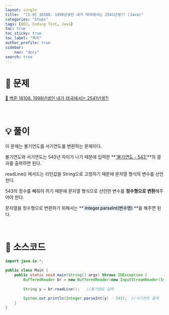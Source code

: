 ```yaml
---
layout: single
title:  "[1-9] 18108. 1998년생인 내가 태국에서는 2541년생?! (Java)"
categories: "Steps" 
tags: [BOJ, Coding Test, Java]
toc: true
toc_sticky: true
toc_label: "목차"
author_profile: true
sidebar:
    nav: "docs"
search: true
---
```


# 🔎 문제

[🔗 백준 18108. 1998년생인 내가 태국에서는 2541년생?!](https://www.acmicpc.net/problem/18108)
<br/><br/><br/>

# 💡 풀이
이 문제는 불기연도를 서기연도롤 변환하는 문제이다.

불기연도와 서기연도는 543년 차이가 나기 때문에 입력한 **<u>'불기연도 - 543'</u>**의 결과를 출력하면 된다.

readLine() 메서드는 리턴값을 String으로 고정하기 때문에 문자열 형식의 변수를 선언한다.

543의 정수를 빼줘야 하기 때문에 문자열 형식으로 선언한 변수를 **정수형으로 변환**해주어야 한다.

문자열을 정수형으로 변환하기 위해서는 **<mark style='background-color: #E1EAF3'> Integer.parseInt(변수명) </mark>**을 해주면 된다.
<br/><br/><br/>

# 📃 소스코드

```java
import java.io.*;

public class Main {
    public static void main(String[] args) throws IOException {
        BufferedReader br = new BufferedReader(new InputStreamReader(System.in));
        
        String y = br.readLine();   //불기연도 입력
        
        System.out.println(Integer.parseInt(y) - 543);  //서기연도 출력
    }        
}
```
